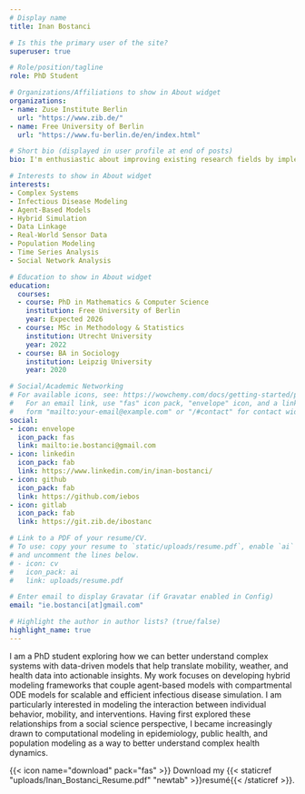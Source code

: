 ```yaml
---
# Display name
title: Inan Bostanci

# Is this the primary user of the site?
superuser: true

# Role/position/tagline
role: PhD Student

# Organizations/Affiliations to show in About widget
organizations:
- name: Zuse Institute Berlin
  url: "https://www.zib.de/"
- name: Free University of Berlin
  url: "https://www.fu-berlin.de/en/index.html"

# Short bio (displayed in user profile at end of posts)
bio: I'm enthusiastic about improving existing research fields by implementing big data.

# Interests to show in About widget
interests:
- Complex Systems
- Infectious Disease Modeling
- Agent-Based Models
- Hybrid Simulation
- Data Linkage
- Real-World Sensor Data
- Population Modeling
- Time Series Analysis
- Social Network Analysis

# Education to show in About widget
education:
  courses:
  - course: PhD in Mathematics & Computer Science
    institution: Free University of Berlin
    year: Expected 2026
  - course: MSc in Methodology & Statistics
    institution: Utrecht University
    year: 2022
  - course: BA in Sociology
    institution: Leipzig University
    year: 2020

# Social/Academic Networking
# For available icons, see: https://wowchemy.com/docs/getting-started/page-builder/#icons
#   For an email link, use "fas" icon pack, "envelope" icon, and a link in the
#   form "mailto:your-email@example.com" or "/#contact" for contact widget.
social:
- icon: envelope
  icon_pack: fas
  link: mailto:ie.bostanci@gmail.com
- icon: linkedin
  icon_pack: fab
  link: https://www.linkedin.com/in/inan-bostanci/
- icon: github
  icon_pack: fab
  link: https://github.com/iebos
- icon: gitlab
  icon_pack: fab
  link: https://git.zib.de/ibostanc

# Link to a PDF of your resume/CV.
# To use: copy your resume to `static/uploads/resume.pdf`, enable `ai` icons in `params.toml`, 
# and uncomment the lines below.
# - icon: cv
#   icon_pack: ai
#   link: uploads/resume.pdf

# Enter email to display Gravatar (if Gravatar enabled in Config)
email: "ie.bostanci[at]gmail.com"

# Highlight the author in author lists? (true/false)
highlight_name: true
---
```


I am a PhD student exploring how we can better understand complex systems with data-driven models that help translate mobility, weather, and health data into actionable insights. My work focuses on developing hybrid modeling frameworks that couple agent-based models with compartmental ODE models for scalable and efficient infectious disease simulation. I am particularly interested in modeling the interaction between individual behavior, mobility, and interventions. Having first explored these relationships from a social science perspective, I became increasingly drawn to computational modeling in epidemiology, public health, and population modeling as a way to better understand complex health dynamics.

<!-- I am a researcher and PhD student at [Zuse Institue Berlin, Department for Visual and Data-centric Computing, Bioinformatics in Medicine group](). 

My research interests are Machine learning for health applications, hybrid modeling, multimodal sensor data integration, time series analysis, agent-based simulation, data-driven policy modeling.
Viz, bio group
I recently graduated the master's program [Methodology & Statistics in the Behavioral, Biomedical and Social Sciences](https://www.uu.nl/masters/en/methodology-and-statistics-behavioural-biomedical-and-social-sciences) at Utrecht University. While working on my bachelor's degree in Sociology, I became enthusiastic about the potential of novel data sources in social and epidemiological research.

Until recently, I interned and wrote my thesis at Statistics Netherlands (CBS). In this research project, we utilised traffic loop sensor data to improve models that estimate traffic on a nationwide scale. The thesis was supervised by Dr. [Peter Lugtig](https://www.uu.nl/medewerkers/plugtig) and [Yvonne Gootzen](https://www.cbs.nl/nl-nl/over-ons/werken-bij/_testimonials/yvonne-gootzen-statistisch-onderzoeker).  -->


{{< icon name="download" pack="fas" >}} Download my {{< staticref "uploads/Inan_Bostanci_Resume.pdf" "newtab" >}}resumé{{< /staticref >}}.
